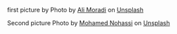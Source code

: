 first picture by Photo by <a href="https://unsplash.com/@3dartistmoradi?utm_source=unsplash&utm_medium=referral&utm_content=creditCopyText">Ali Moradi</a> on <a href="https://unsplash.com/photos/bwL0Y4uMDX0?utm_source=unsplash&utm_medium=referral&utm_content=creditCopyText">Unsplash</a>
  
  Second picture
  Photo by <a href="https://unsplash.com/@coopery?utm_source=unsplash&utm_medium=referral&utm_content=creditCopyText">Mohamed Nohassi</a> on <a href="https://unsplash.com/t/architecture-interior?utm_source=unsplash&utm_medium=referral&utm_content=creditCopyText">Unsplash</a>
  